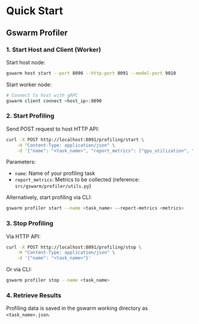 # Quick Start

## Gswarm Profiler

### 1. Start Host and Client (Worker)

Start host node:
```bash
gswarm host start --port 8090 --http-port 8091 --model-port 9010
```

Start worker node:
```bash
# Connect to host with gRPC
gswarm client connect <host_ip>:8090
```

### 2. Start Profiling

Send POST request to host HTTP API:

```bash
curl -X POST http://localhost:8091/profiling/start \
    -H "Content-Type: application/json" \
    -d '{"name": "<task_name>", "report_metrics": ["gpu_utilization", "gpu_memory", "gpu_dram_bandwidth", "gpu_bubble"]}'
```

Parameters:
- `name`: Name of your profiling task
- `report_metrics`: Metrics to be collected (reference: `src/gswarm/profiler/utils.py`)

Alternatively, start profiling via CLI:

```bash
gswarm profiler start --name <task_name> --report-metrics <metrics>
```

### 3. Stop Profiling

Via HTTP API:
```bash
curl -X POST http://localhost:8091/profiling/stop \
    -H "Content-Type: application/json" \
    -d '{"name": "<task_name>"}'
```

Or via CLI:
```bash
gswarm profiler stop --name <task_name>
```

### 4. Retrieve Results

Profiling data is saved in the gswarm working directory as `<task_name>.json`.